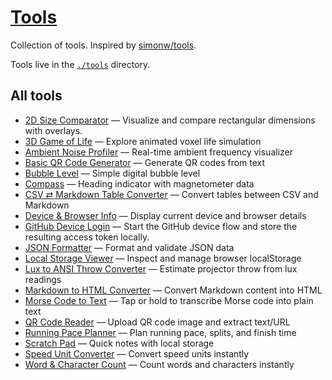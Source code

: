 # [Tools](https://tools.dave.engineer/)

Collection of tools. Inspired by [simonw/tools](https://github.com/simonw/tools).

Tools live in the [`./tools`](./tools) directory.

## All tools

<!-- TOOLS-LIST:START -->

<!-- This section is automatically generated by `npm run build`. -->

- [2D Size Comparator](https://tools.dave.engineer/tools/area-size-comparator) — Visualize and compare rectangular dimensions with overlays.
- [3D Game of Life](https://tools.dave.engineer/tools/3d-game-of-life) — Explore animated voxel life simulation
- [Ambient Noise Profiler](https://tools.dave.engineer/tools/ambient-noise-profiler) — Real-time ambient frequency visualizer
- [Basic QR Code Generator](https://tools.dave.engineer/tools/basic-qr-code) — Generate QR codes from text
- [Bubble Level](https://tools.dave.engineer/tools/bubble-level) — Simple digital bubble level
- [Compass](https://tools.dave.engineer/tools/compass) — Heading indicator with magnetometer data
- [CSV ⇄ Markdown Table Converter](https://tools.dave.engineer/tools/csv-markdown-table) — Convert tables between CSV and Markdown
- [Device & Browser Info](https://tools.dave.engineer/tools/device-browser-info) — Display current device and browser details
- [GitHub Device Login](https://tools.dave.engineer/tools/github-device-login) — Start the GitHub device flow and store the resulting access token locally.
- [JSON Formatter](https://tools.dave.engineer/tools/json-formatter) — Format and validate JSON data
- [Local Storage Viewer](https://tools.dave.engineer/tools/local-storage-viewer) — Inspect and manage browser localStorage
- [Lux to ANSI Throw Converter](https://tools.dave.engineer/tools/lux-to-ansi-throw) — Estimate projector throw from lux readings
- [Markdown to HTML Converter](https://tools.dave.engineer/tools/markdown-to-html) — Convert Markdown content into HTML
- [Morse Code to Text](https://tools.dave.engineer/tools/morse-code-to-text) — Tap or hold to transcribe Morse code into plain text
- [QR Code Reader](https://tools.dave.engineer/tools/qr-code-reader) — Upload QR code image and extract text/URL
- [Running Pace Planner](https://tools.dave.engineer/tools/running-pace-planner) — Plan running pace, splits, and finish time
- [Scratch Pad](https://tools.dave.engineer/tools/scratch-pad) — Quick notes with local storage
- [Speed Unit Converter](https://tools.dave.engineer/tools/speed-unit-converter) — Convert speed units instantly
- [Word & Character Count](https://tools.dave.engineer/tools/word-character-count) — Count words and characters instantly

<!-- TOOLS-LIST:END -->
